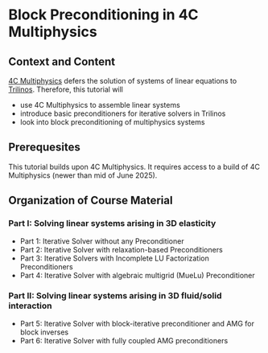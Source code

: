 # Block Preconditioning in 4C Multiphysics

## Context and Content

[4C Multiphysics](https://4c-multiphysics.org) defers the solution of systems of linear equations to [Trilinos](https://trilinos.github.io).
Therefore, this tutorial will

- use 4C Multiphysics to assemble linear systems
- introduce basic preconditioners for iterative solvers in Trilinos
- look into block preconditioning of multiphysics systems

## Prerequesites

This tutorial builds upon 4C Multiphysics.
It requires access to a build of 4C Multiphysics (newer than mid of June 2025).

## Organization of Course Material

### Part I: Solving linear systems arising in 3D elasticity

- Part 1: Iterative Solver without any Preconditioner
- Part 2: Iterative Solver with relaxation-based Preconditioners
- Part 3: Iterative Solvers with Incomplete LU Factorization Preconditioners
- Part 4: Iterative Solver with algebraic multigrid (MueLu) Preconditioner

### Part II: Solving linear systems arising in 3D fluid/solid interaction

- Part 5: Iterative Solver with block-iterative preconditioner and AMG for block inverses
- Part 6: Iterative Solver with fully coupled AMG preconditioners
